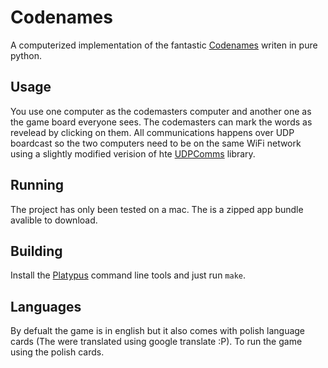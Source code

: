 # Codenames

A computerized implementation of the fantastic [Codenames](https://en.wikipedia.org/wiki/Codenames_(board_game)) writen in pure python.

## Usage

You use one computer as the codemasters computer and another one as the game board everyone sees. The codemasters can mark the words as revelead by clicking on them. All communications happens over UDP boardcast so the two computers need to be on the same WiFi network using a slightly modified verision of hte [UDPComms](https://github.com/stanfordroboticsclub/UDP…) library.

## Running

The project has only been tested on a mac. The is a zipped app bundle avalible to download.

## Building

Install the [Platypus](https://sveinbjorn.org/platypus) command line tools and just run `make`.

## Languages

By defualt the game is in english but it also comes with polish language cards (The were translated using google translate :P). To run the game using the polish cards.